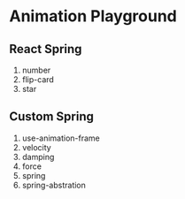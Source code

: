 # Animation Playground

## React Spring

1. number
1. flip-card
1. star

## Custom Spring

1. use-animation-frame
1. velocity
1. damping
1. force
1. spring
1. spring-abstration
